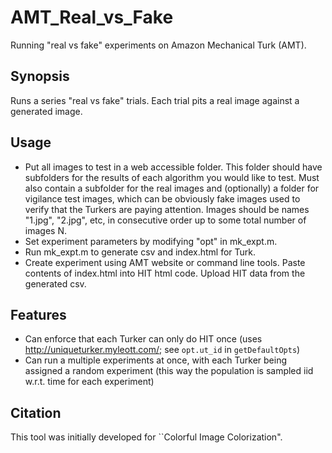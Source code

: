# AMT_Real_vs_Fake

Running "real vs fake" experiments on Amazon Mechanical Turk (AMT).

## Synopsis
Runs a series "real vs fake" trials. Each trial pits a real image against a generated image. 

## Usage
- Put all images to test in a web accessible folder. This folder should have subfolders for the results of each algorithm you would like to test. Must also contain a subfolder for the real images and (optionally) a folder for vigilance test images, which can be obviously fake images used to verify that the Turkers are paying attention. Images should be names "1.jpg", "2.jpg", etc, in consecutive order up to some total number of images N.
- Set experiment parameters by modifying "opt" in mk_expt.m.
- Run mk_expt.m to generate csv and index.html for Turk.
- Create experiment using AMT website or command line tools. Paste contents of index.html into HIT html code. Upload HIT data from the generated csv.

## Features
- Can enforce that each Turker can only do HIT once (uses http://uniqueturker.myleott.com/; see `opt.ut_id` in `getDefaultOpts`)
- Can run a multiple experiments at once, with each Turker being assigned a random experiment (this way the population is sampled iid w.r.t. time for each experiment)

## Citation

This tool was initially developed for ``Colorful Image Colorization".